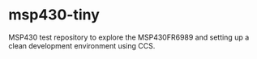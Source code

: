 # msp430-tiny
MSP430 test repository to explore the MSP430FR6989 and setting up  a clean development environment using CCS.
